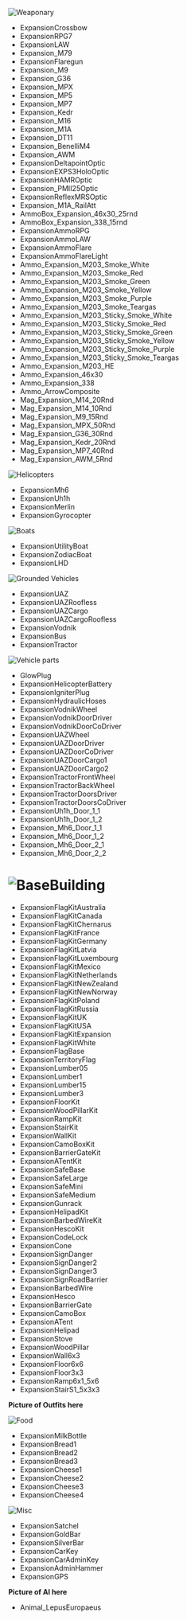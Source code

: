![Weaponary](https://i.imgur.com/Ux80A0e.png)

* ExpansionCrossbow
* ExpansionRPG7
* ExpansionLAW
* Expansion_M79
* ExpansionFlaregun
* Expansion_M9
* Expansion_G36
* Expansion_MPX
* Expansion_MP5
* Expansion_MP7
* Expansion_Kedr
* Expansion_M16
* Expansion_M1A
* Expansion_DT11
* Expansion_BenelliM4
* Expansion_AWM
* ExpansionDeltapointOptic
* ExpansionEXPS3HoloOptic
* ExpansionHAMROptic
* Expansion_PMII25Optic
* ExpansionReflexMRSOptic
* Expansion_M1A_RailAtt
* AmmoBox_Expansion_46x30_25rnd
* AmmoBox_Expansion_338_15rnd
* ExpansionAmmoRPG
* ExpansionAmmoLAW
* ExpansionAmmoFlare
* ExpansionAmmoFlareLight
* Ammo_Expansion_M203_Smoke_White
* Ammo_Expansion_M203_Smoke_Red
* Ammo_Expansion_M203_Smoke_Green
* Ammo_Expansion_M203_Smoke_Yellow
* Ammo_Expansion_M203_Smoke_Purple
* Ammo_Expansion_M203_Smoke_Teargas
* Ammo_Expansion_M203_Sticky_Smoke_White
* Ammo_Expansion_M203_Sticky_Smoke_Red
* Ammo_Expansion_M203_Sticky_Smoke_Green
* Ammo_Expansion_M203_Sticky_Smoke_Yellow
* Ammo_Expansion_M203_Sticky_Smoke_Purple
* Ammo_Expansion_M203_Sticky_Smoke_Teargas
* Ammo_Expansion_M203_HE
* Ammo_Expansion_46x30
* Ammo_Expansion_338
* Ammo_ArrowComposite
* Mag_Expansion_M14_20Rnd
* Mag_Expansion_M14_10Rnd
* Mag_Expansion_M9_15Rnd
* Mag_Expansion_MPX_50Rnd
* Mag_Expansion_G36_30Rnd
* Mag_Expansion_Kedr_20Rnd
* Mag_Expansion_MP7_40Rnd
* Mag_Expansion_AWM_5Rnd

![Helicopters](https://i.imgur.com/piSEZsc.jpg)

* ExpansionMh6
* ExpansionUh1h
* ExpansionMerlin
* ExpansionGyrocopter

![Boats](https://i.imgur.com/4UkjiLk.jpg)

* ExpansionUtilityBoat
* ExpansionZodiacBoat
* ExpansionLHD

![Grounded Vehicles](https://i.imgur.com/S3Rnvo9.jpg)

* ExpansionUAZ
* ExpansionUAZRoofless
* ExpansionUAZCargo
* ExpansionUAZCargoRoofless
* ExpansionVodnik
* ExpansionBus
* ExpansionTractor

![Vehicle parts](https://i.imgur.com/Ol7JzmH.jpg)

* GlowPlug
* ExpansionHelicopterBattery
* ExpansionIgniterPlug
* ExpansionHydraulicHoses
* ExpansionVodnikWheel
* ExpansionVodnikDoorDriver
* ExpansionVodnikDoorCoDriver
* ExpansionUAZWheel
* ExpansionUAZDoorDriver
* ExpansionUAZDoorCoDriver
* ExpansionUAZDoorCargo1
* ExpansionUAZDoorCargo2
* ExpansionTractorFrontWheel
* ExpansionTractorBackWheel
* ExpansionTractorDoorsDriver
* ExpansionTractorDoorsCoDriver
* ExpansionUh1h_Door_1_1
* ExpansionUh1h_Door_1_2
* Expansion_Mh6_Door_1_1
* Expansion_Mh6_Door_1_2
* Expansion_Mh6_Door_2_1
* Expansion_Mh6_Door_2_2


# ![BaseBuilding](https://i.imgur.com/ezPlPNO.jpg)

* ExpansionFlagKitAustralia
* ExpansionFlagKitCanada
* ExpansionFlagKitChernarus
* ExpansionFlagKitFrance
* ExpansionFlagKitGermany
* ExpansionFlagKitLatvia
* ExpansionFlagKitLuxembourg
* ExpansionFlagKitMexico
* ExpansionFlagKitNetherlands
* ExpansionFlagKitNewZealand
* ExpansionFlagKitNewNorway
* ExpansionFlagKitPoland
* ExpansionFlagKitRussia
* ExpansionFlagKitUK
* ExpansionFlagKitUSA
* ExpansionFlagKitExpansion
* ExpansionFlagKitWhite
* ExpansionFlagBase
* ExpansionTerritoryFlag
* ExpansionLumber05
* ExpansionLumber1
* ExpansionLumber15
* ExpansionLumber3
* ExpansionFloorKit
* ExpansionWoodPillarKit
* ExpansionRampKit
* ExpansionStairKit
* ExpansionWallKit
* ExpansionCamoBoxKit
* ExpansionBarrierGateKit
* ExpansionATentKit
* ExpansionSafeBase
* ExpansionSafeLarge
* ExpansionSafeMini
* ExpansionSafeMedium
* ExpansionGunrack
* ExpansionHelipadKit
* ExpansionBarbedWireKit
* ExpansionHescoKit
* ExpansionCodeLock
* ExpansionCone
* ExpansionSignDanger
* ExpansionSignDanger2
* ExpansionSignDanger3
* ExpansionSignRoadBarrier
* ExpansionBarbedWire
* ExpansionHesco
* ExpansionBarrierGate
* ExpansionCamoBox
* ExpansionATent
* ExpansionHelipad
* ExpansionStove
* ExpansionWoodPillar
* ExpansionWall6x3
* ExpansionFloor6x6
* ExpansionFloor3x3
* ExpansionRamp6x1_5x6
* ExpansionStairS1_5x3x3

**Picture of Outfits here**

![Food](https://i.imgur.com/EEesHph.jpg)

* ExpansionMilkBottle
* ExpansionBread1
* ExpansionBread2
* ExpansionBread3
* ExpansionCheese1
* ExpansionCheese2
* ExpansionCheese3
* ExpansionCheese4

![Misc](https://i.imgur.com/M9dwu2w.jpg)

* ExpansionSatchel
* ExpansionGoldBar
* ExpansionSilverBar
* ExpansionCarKey
* ExpansionCarAdminKey
* ExpansionAdminHammer
* ExpansionGPS

**Picture of AI here**

* Animal_LepusEuropaeus